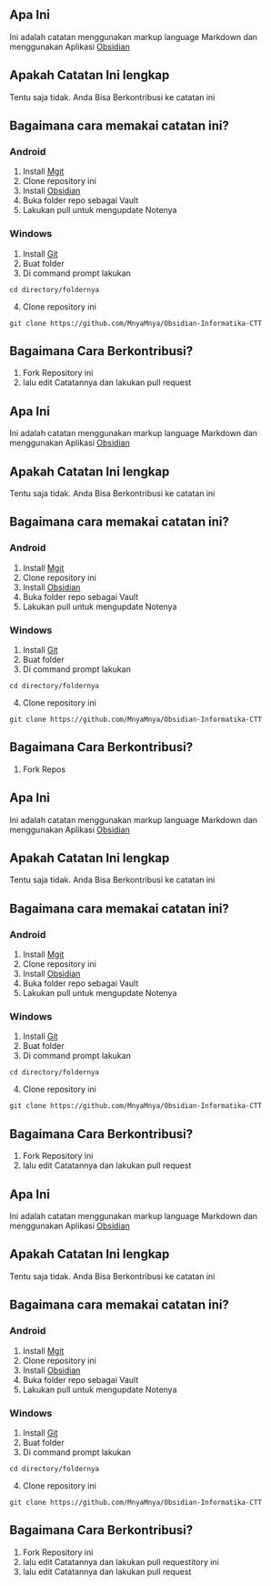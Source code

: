 
## Apa Ini

Ini adalah catatan menggunakan markup language Markdown dan menggunakan Aplikasi [Obsidian](https://obsidian.md/)

## Apakah Catatan Ini lengkap

Tentu saja tidak. Anda Bisa Berkontribusi ke catatan ini

## Bagaimana cara memakai catatan ini?

### Android

1. Install [Mgit](https://f-droid.org/id/packages/com.manichord.mgit/)
2. Clone repository ini
3. Install [Obsidian](https://obsidian.md/)
4. Buka folder repo sebagai Vault
5. Lakukan pull untuk mengupdate Notenya

### Windows

1. Install [Git](https://git-scm.com/downloads)
2. Buat folder
3. Di command prompt lakukan
```
cd directory/foldernya
```
4. Clone repository ini
```
git clone https://github.com/MnyaMnya/Obsidian-Informatika-CTT
```


## Bagaimana Cara Berkontribusi?

1. Fork Repository ini
2. lalu edit Catatannya dan lakukan pull request
## Apa Ini

Ini adalah catatan menggunakan markup language Markdown dan menggunakan Aplikasi [Obsidian](https://obsidian.md/)

## Apakah Catatan Ini lengkap

Tentu saja tidak. Anda Bisa Berkontribusi ke catatan ini

## Bagaimana cara memakai catatan ini?

### Android

1. Install [Mgit](https://f-droid.org/id/packages/com.manichord.mgit/)
2. Clone repository ini
3. Install [Obsidian](https://obsidian.md/)
4. Buka folder repo sebagai Vault
5. Lakukan pull untuk mengupdate Notenya

### Windows

1. Install [Git](https://git-scm.com/downloads)
2. Buat folder
3. Di command prompt lakukan
```
cd directory/foldernya
```
4. Clone repository ini
```
git clone https://github.com/MnyaMnya/Obsidian-Informatika-CTT
```


## Bagaimana Cara Berkontribusi?

1. Fork Repos
## Apa Ini

Ini adalah catatan menggunakan markup language Markdown dan menggunakan Aplikasi [Obsidian](https://obsidian.md/)

## Apakah Catatan Ini lengkap

Tentu saja tidak. Anda Bisa Berkontribusi ke catatan ini

## Bagaimana cara memakai catatan ini?

### Android

1. Install [Mgit](https://f-droid.org/id/packages/com.manichord.mgit/)
2. Clone repository ini
3. Install [Obsidian](https://obsidian.md/)
4. Buka folder repo sebagai Vault
5. Lakukan pull untuk mengupdate Notenya

### Windows

1. Install [Git](https://git-scm.com/downloads)
2. Buat folder
3. Di command prompt lakukan
```
cd directory/foldernya
```
4. Clone repository ini
```
git clone https://github.com/MnyaMnya/Obsidian-Informatika-CTT
```


## Bagaimana Cara Berkontribusi?

1. Fork Repository ini
2. lalu edit Catatannya dan lakukan pull request
## Apa Ini

Ini adalah catatan menggunakan markup language Markdown dan menggunakan Aplikasi [Obsidian](https://obsidian.md/)

## Apakah Catatan Ini lengkap

Tentu saja tidak. Anda Bisa Berkontribusi ke catatan ini

## Bagaimana cara memakai catatan ini?

### Android

1. Install [Mgit](https://f-droid.org/id/packages/com.manichord.mgit/)
2. Clone repository ini
3. Install [Obsidian](https://obsidian.md/)
4. Buka folder repo sebagai Vault
5. Lakukan pull untuk mengupdate Notenya

### Windows

1. Install [Git](https://git-scm.com/downloads)
2. Buat folder
3. Di command prompt lakukan
```
cd directory/foldernya
```
4. Clone repository ini
```
git clone https://github.com/MnyaMnya/Obsidian-Informatika-CTT
```


## Bagaimana Cara Berkontribusi?

1. Fork Repository ini
2. lalu edit Catatannya dan lakukan pull requestitory ini
2. lalu edit Catatannya dan lakukan pull request
